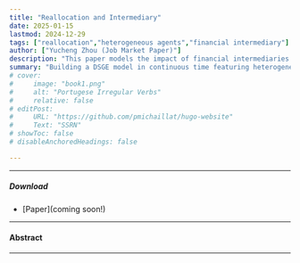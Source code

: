 ```yaml
---
title: "Reallocation and Intermediary" 
date: 2025-01-15
lastmod: 2024-12-29
tags: ["reallocation","heterogeneous agents","financial intermediary"]
author: ["Yucheng Zhou (Job Market Paper)"]
description: "This paper models the impact of financial intermediaries on the reallocation in the real economy." 
summary: "Building a DSGE model in continuous time featuring heterogeneous agents and multiple sectors, this paper demonstrates the real impact of financial frictions on the capital reallocation." 
# cover:
#     image: "book1.png"
#     alt: "Portugese Irregular Verbs"
#     relative: false
# editPost:
#     URL: "https://github.com/pmichaillat/hugo-website"
#     Text: "SSRN"
# showToc: false
# disableAnchoredHeadings: false

---
```


---
<!-- ##### News 📣

+ 5/2025 Presentation at SFS Cavalcade at Stevens Institute of Technology  <br>


--- -->
##### Download

+ [Paper](coming soon!)


---

#### Abstract

---






<!-- #### Citation

Moritz-Maria von Igelfeld. 1997. *Portugese Irregular Verbs*. Regensburg, Germany: Regensburg University Press. http://www.alexandermccallsmith.com/book/portuguese-irregular-verbs.

```BibTeX
@book{I97,
author = {Moritz-Maria von Igelfeld},
year = {1997},
title = {Portugese Irregular Verbs},
publisher = {Regensburg University Press},
address = {Regensburg, Germany},
url = {http://www.alexandermccallsmith.com/book/portuguese-irregular-verbs}}
``` -->